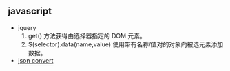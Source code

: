 ## javascript

- jquery
	1. get() 方法获得由选择器指定的 DOM 元素。
	2. $(selector).data(name,value)  使用带有名称/值对的对象向被选元素添加数据。
- [json convert](json.md)